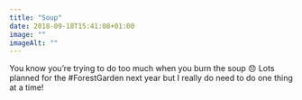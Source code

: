 ```yaml
---
title: "Soup"
date: 2018-09-18T15:41:08+01:00
image: ""
imageAlt: ""
---
```


You know you’re trying to do too much when you burn the soup 😞 Lots planned for the #ForestGarden next year but I really do need to do one thing at a time!
